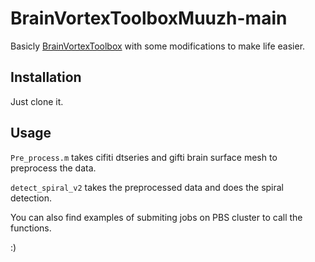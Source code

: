 # BrainVortexToolboxMuuzh-main

Basicly [BrainVortexToolbox](https://github.com/BrainDynamicsUSYD/BrainVortexToolbox) with some modifications to make life easier.

## Installation
Just clone it.

## Usage
`Pre_process.m` takes cifiti dtseries and gifti brain surface mesh to preprocess the data.

`detect_spiral_v2` takes the preprocessed data and does the spiral detection.

You can also find examples of submiting jobs on PBS cluster to call the functions.


:)
